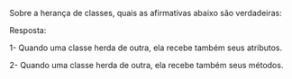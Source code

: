 Sobre a herança de classes, quais as afirmativas abaixo são verdadeiras:

Resposta:

1- Quando uma classe herda de outra, ela recebe também seus atributos.



2- Quando uma classe herda de outra, ela recebe também seus métodos.